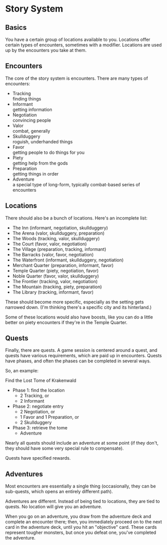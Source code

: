 # Story System


## Basics

You have a certain group of locations available to you. Locations offer certain types of encounters, sometimes with a modifier. Locations are used up by the encounters you take at them.


## Encounters

The core of the story system is encounters. There are many types of encounters:

- Tracking  
  finding things
- Informant  
  getting information
- Negotiation  
  convincing people
- Valor  
  combat, generally
- Skullduggery  
  roguish, underhanded things
- Favor  
  getting people to do things for you
- Piety  
  getting help from the gods
- Preparation  
  getting things in order
- Adventure  
  a special type of long-form, typically combat-based series of encounters



## Locations

There should also be a bunch of locations. Here's an incomplete list:

- The Inn (informant, negotiation, skullduggery)
- The Arena (valor, skullduggery, preparation)
- The Woods (tracking, valor, skullduggery)
- The Court (favor, valor, negotiation)
- The Village (preparation, tracking, informant)
- The Barracks (valor, favor, negotiation)
- The Waterfront (informant, skullduggery, negotiation)
- Merchant Quarter (preparation, informant, favor)
- Temple Quarter (piety, negotiation, favor)
- Noble Quarter (favor, valor, skullduggery)
- The Frontier (tracking, valor, negotiation)
- The Mountain (tracking, piety, preparation)
- The Library (tracking, informant, favor)

These should become more specific, especially as the setting gets narrowed down. (I'm thinking there's a specific city and its hinterland.)

Some of these locations would also have boosts, like you can do a little better on piety encounters if they're in the Temple Quarter.


## Quests

Finally, there are quests. A game session is centered around a quest, and quests have various requirements, which are paid up in encounters. Quests have phases, and often the phases can be completed in several ways.

So, an example:

Find the Lost Tome of Krakenwald  
- Phase 1: find the location
    - 2 Tracking, or
    - 2 Informant
- Phase 2: negotiate entry
    - 2 Negotiation, or
    - 1 Favor and 1 Preparation, or
    - 2 Skullduggery
- Phase 3: retrieve the tome
    - Adventure

Nearly all quests should include an adventure at some point (if they don't, they should have some very special rule to compensate).

Quests have specified rewards.


## Adventures

Most encounters are essentially a single thing (occasionally, they can be sub-quests, which opens an entirely different path).

Adventures are different. Instead of being tied to locations, they are tied to quests. No location will give you an adventure.

When you go on an adventure, you draw from the adventure deck and complete an encounter there; then, you immediately proceed on to the next card in the adventure deck, until you hit an "objective" card. These cards represent tougher monsters, but once you defeat one, you've completed the adventure.
